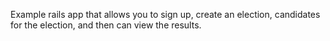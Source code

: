 Example rails app that allows you to sign up, create an election, candidates for the election, and then can view the results.
